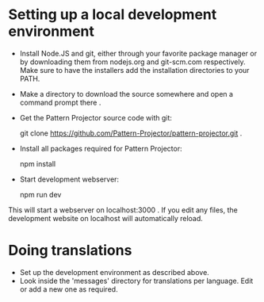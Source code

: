 # Setting up a local development environment

- Install Node.JS and git, either through your favorite package manager or by downloading them from nodejs.org and
  git-scm.com respectively. Make sure to have the installers add the installation directories to your PATH.
- Make a directory to download the source somewhere and open a command prompt there .
- Get the Pattern Projector source code with git:

    git clone https://github.com/Pattern-Projector/pattern-projector.git .

- Install all packages required for Pattern Projector:

    npm install

- Start development webserver:

    npm run dev

This will start a webserver on localhost:3000 . If you edit any files, the development website on localhost will
automatically reload.

# Doing translations

- Set up the development environment as described above.
- Look inside the 'messages' directory for translations per language. Edit or add a new one as required.

